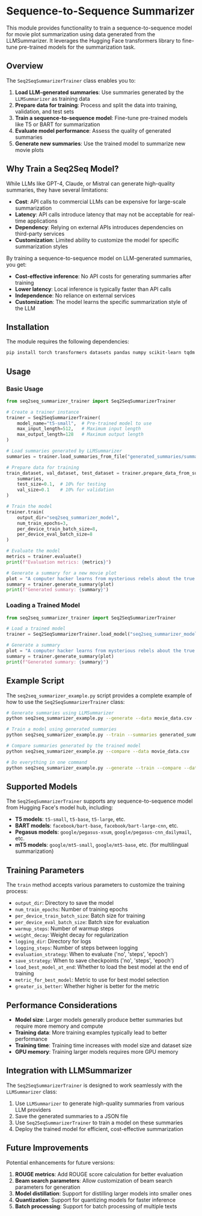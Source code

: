 # Sequence-to-Sequence Summarizer

This module provides functionality to train a sequence-to-sequence model for movie plot summarization using data generated from the LLMSummarizer. It leverages the Hugging Face transformers library to fine-tune pre-trained models for the summarization task.

## Overview

The `Seq2SeqSummarizerTrainer` class enables you to:

1. **Load LLM-generated summaries**: Use summaries generated by the `LLMSummarizer` as training data
2. **Prepare data for training**: Process and split the data into training, validation, and test sets
3. **Train a sequence-to-sequence model**: Fine-tune pre-trained models like T5 or BART for summarization
4. **Evaluate model performance**: Assess the quality of generated summaries
5. **Generate new summaries**: Use the trained model to summarize new movie plots

## Why Train a Seq2Seq Model?

While LLMs like GPT-4, Claude, or Mistral can generate high-quality summaries, they have several limitations:

- **Cost**: API calls to commercial LLMs can be expensive for large-scale summarization
- **Latency**: API calls introduce latency that may not be acceptable for real-time applications
- **Dependency**: Relying on external APIs introduces dependencies on third-party services
- **Customization**: Limited ability to customize the model for specific summarization styles

By training a sequence-to-sequence model on LLM-generated summaries, you get:

- **Cost-effective inference**: No API costs for generating summaries after training
- **Lower latency**: Local inference is typically faster than API calls
- **Independence**: No reliance on external services
- **Customization**: The model learns the specific summarization style of the LLM

## Installation

The module requires the following dependencies:

```bash
pip install torch transformers datasets pandas numpy scikit-learn tqdm
```

## Usage

### Basic Usage

```python
from seq2seq_summarizer_trainer import Seq2SeqSummarizerTrainer

# Create a trainer instance
trainer = Seq2SeqSummarizerTrainer(
    model_name="t5-small",  # Pre-trained model to use
    max_input_length=512,   # Maximum input length
    max_output_length=128   # Maximum output length
)

# Load summaries generated by LLMSummarizer
summaries = trainer.load_summaries_from_file("generated_summaries/summaries_example.json")

# Prepare data for training
train_dataset, val_dataset, test_dataset = trainer.prepare_data_from_summaries(
    summaries,
    test_size=0.1,  # 10% for testing
    val_size=0.1    # 10% for validation
)

# Train the model
trainer.train(
    output_dir="seq2seq_summarizer_model",
    num_train_epochs=3,
    per_device_train_batch_size=8,
    per_device_eval_batch_size=8
)

# Evaluate the model
metrics = trainer.evaluate()
print(f"Evaluation metrics: {metrics}")

# Generate a summary for a new movie plot
plot = "A computer hacker learns from mysterious rebels about the true nature of his reality and his role in the war against its controllers."
summary = trainer.generate_summary(plot)
print(f"Generated summary: {summary}")
```

### Loading a Trained Model

```python
from seq2seq_summarizer_trainer import Seq2SeqSummarizerTrainer

# Load a trained model
trainer = Seq2SeqSummarizerTrainer.load_model("seq2seq_summarizer_model")

# Generate a summary
plot = "A computer hacker learns from mysterious rebels about the true nature of his reality and his role in the war against its controllers."
summary = trainer.generate_summary(plot)
print(f"Generated summary: {summary}")
```

## Example Script

The `seq2seq_summarizer_example.py` script provides a complete example of how to use the `Seq2SeqSummarizerTrainer` class:

```bash
# Generate summaries using LLMSummarizer
python seq2seq_summarizer_example.py --generate --data movie_data.csv --sample-size 100

# Train a model using generated summaries
python seq2seq_summarizer_example.py --train --summaries generated_summaries/summaries_example.json --model t5-small --epochs 3

# Compare summaries generated by the trained model
python seq2seq_summarizer_example.py --compare --data movie_data.csv

# Do everything in one command
python seq2seq_summarizer_example.py --generate --train --compare --data movie_data.csv --sample-size 100
```

## Supported Models

The `Seq2SeqSummarizerTrainer` supports any sequence-to-sequence model from Hugging Face's model hub, including:

- **T5 models**: `t5-small`, `t5-base`, `t5-large`, etc.
- **BART models**: `facebook/bart-base`, `facebook/bart-large-cnn`, etc.
- **Pegasus models**: `google/pegasus-xsum`, `google/pegasus-cnn_dailymail`, etc.
- **mT5 models**: `google/mt5-small`, `google/mt5-base`, etc. (for multilingual summarization)

## Training Parameters

The `train` method accepts various parameters to customize the training process:

- `output_dir`: Directory to save the model
- `num_train_epochs`: Number of training epochs
- `per_device_train_batch_size`: Batch size for training
- `per_device_eval_batch_size`: Batch size for evaluation
- `warmup_steps`: Number of warmup steps
- `weight_decay`: Weight decay for regularization
- `logging_dir`: Directory for logs
- `logging_steps`: Number of steps between logging
- `evaluation_strategy`: When to evaluate ('no', 'steps', 'epoch')
- `save_strategy`: When to save checkpoints ('no', 'steps', 'epoch')
- `load_best_model_at_end`: Whether to load the best model at the end of training
- `metric_for_best_model`: Metric to use for best model selection
- `greater_is_better`: Whether higher is better for the metric

## Performance Considerations

- **Model size**: Larger models generally produce better summaries but require more memory and compute
- **Training data**: More training examples typically lead to better performance
- **Training time**: Training time increases with model size and dataset size
- **GPU memory**: Training larger models requires more GPU memory

## Integration with LLMSummarizer

The `Seq2SeqSummarizerTrainer` is designed to work seamlessly with the `LLMSummarizer` class:

1. Use `LLMSummarizer` to generate high-quality summaries from various LLM providers
2. Save the generated summaries to a JSON file
3. Use `Seq2SeqSummarizerTrainer` to train a model on these summaries
4. Deploy the trained model for efficient, cost-effective summarization

## Future Improvements

Potential enhancements for future versions:

1. **ROUGE metrics**: Add ROUGE score calculation for better evaluation
2. **Beam search parameters**: Allow customization of beam search parameters for generation
3. **Model distillation**: Support for distilling larger models into smaller ones
4. **Quantization**: Support for quantizing models for faster inference
5. **Batch processing**: Support for batch processing of multiple texts
